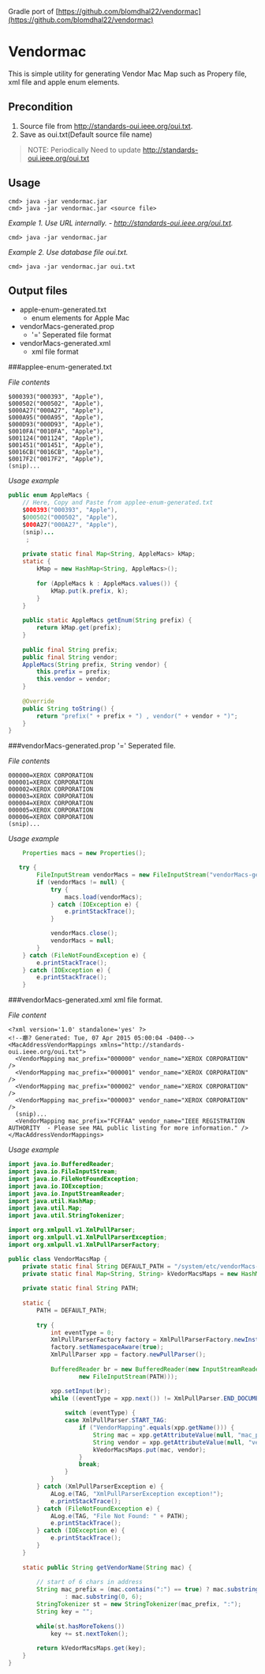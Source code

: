 Gradle port of [https://github.com/blomdhal22/vendormac](https://github.com/blomdhal22/vendormac)

Vendormac
=========

 This is simple utility for generating Vendor Mac Map such as Propery file, xml file and apple enum elements.

Precondition
------------

 1. Source file from http://standards-oui.ieee.org/oui.txt.
 2. Save as oui.txt(Default source file name)

> NOTE: Periodically Need to update http://standards-oui.ieee.org/oui.txt 


Usage
-----
```
cmd> java -jar vendormac.jar
cmd> java -jar vendormac.jar <source file>
```

*Example 1. Use URL internally. - http://standards-oui.ieee.org/oui.txt.*
```
cmd> java -jar vendormac.jar
```

*Example 2. Use database file oui.txt.*
```
cmd> java -jar vendormac.jar oui.txt
```


Output files
------------

* apple-enum-generated.txt
	- enum elements for Apple Mac
* vendorMacs-generated.prop
	- '=' Seperated file format
* vendorMacs-generated.xml
	- xml file format

###applee-enum-generated.txt

*File contents*
```
$000393("000393", "Apple"),
$000502("000502", "Apple"),
$000A27("000A27", "Apple"),
$000A95("000A95", "Apple"),
$000D93("000D93", "Apple"),
$0010FA("0010FA", "Apple"),
$001124("001124", "Apple"),
$001451("001451", "Apple"),
$0016CB("0016CB", "Apple"),
$0017F2("0017F2", "Apple"),
(snip)...
```


*Usage example*
```java
public enum AppleMacs {
    // Here, Copy and Paste from applee-enum-generated.txt
    $000393("000393", "Apple"),
    $000502("000502", "Apple"),
    $000A27("000A27", "Apple"),
    (snip)...
     ;
    
    private static final Map<String, AppleMacs> kMap;
    static {
        kMap = new HashMap<String, AppleMacs>();
        
        for (AppleMacs k : AppleMacs.values()) {
            kMap.put(k.prefix, k);
        }
    }
    
    public static AppleMacs getEnum(String prefix) {
        return kMap.get(prefix);
    }
    
    public final String prefix;
    public final String vendor;
    AppleMacs(String prefix, String vendor) {
        this.prefix = prefix;
        this.vendor = vendor;
    }
    
    @Override
    public String toString() {
        return "prefix(" + prefix + ") , vendor(" + vendor + ")";
    }
}
```

###vendorMacs-generated.prop
'=' Seperated file.

*File contents*
```
000000=XEROX CORPORATION
000001=XEROX CORPORATION
000002=XEROX CORPORATION
000003=XEROX CORPORATION
000004=XEROX CORPORATION
000005=XEROX CORPORATION
000006=XEROX CORPORATION 
(snip)...
```

*Usage example*
```java
    Properties macs = new Properties();

   try {
        FileInputStream vendorMacs = new FileInputStream("vendorMacs-generated.prop");
        if (vendorMacs != null) {
            try {
                macs.load(vendorMacs);
            } catch (IOException e) {
                e.printStackTrace();
            }

            vendorMacs.close();
            vendorMacs = null;
        }
    } catch (FileNotFoundException e) {
        e.printStackTrace();
    } catch (IOException e) {
        e.printStackTrace();
    } 
```

###vendorMacs-generated.xml
xml file format.

*File content*
```
<?xml version='1.0' standalone='yes' ?>
<!--癤? Generated: Tue, 07 Apr 2015 05:00:04 -0400-->
<MacAddressVendorMappings xmlns="http://standards-oui.ieee.org/oui.txt">
  <VendorMapping mac_prefix="000000" vendor_name="XEROX CORPORATION" />
  <VendorMapping mac_prefix="000001" vendor_name="XEROX CORPORATION" />
  <VendorMapping mac_prefix="000002" vendor_name="XEROX CORPORATION" />
  <VendorMapping mac_prefix="000003" vendor_name="XEROX CORPORATION" />
  (snip)...
  <VendorMapping mac_prefix="FCFFAA" vendor_name="IEEE REGISTRATION AUTHORITY  - Please see MAL public listing for more information." />
</MacAddressVendorMappings>  
```

*Usage example*

```java
import java.io.BufferedReader;
import java.io.FileInputStream;
import java.io.FileNotFoundException;
import java.io.IOException;
import java.io.InputStreamReader;
import java.util.HashMap;
import java.util.Map;
import java.util.StringTokenizer;

import org.xmlpull.v1.XmlPullParser;
import org.xmlpull.v1.XmlPullParserException;
import org.xmlpull.v1.XmlPullParserFactory;

public class VendorMacsMap {    
    private static final String DEFAULT_PATH = "/system/etc/vendorMacs-generated.xml";
    private static final Map<String, String> kVedorMacsMaps = new HashMap<String, String>();
    
    private static final String PATH;
    
    static {
        PATH = DEFAULT_PATH;
        
        try {
            int eventType = 0;
            XmlPullParserFactory factory = XmlPullParserFactory.newInstance();
            factory.setNamespaceAware(true);
            XmlPullParser xpp = factory.newPullParser();
            
            BufferedReader br = new BufferedReader(new InputStreamReader(
                    new FileInputStream(PATH)));

            xpp.setInput(br);
            while ((eventType = xpp.next()) != XmlPullParser.END_DOCUMENT) {
                
                switch (eventType) {
                case XmlPullParser.START_TAG:
                    if ("VendorMapping".equals(xpp.getName())) {
                        String mac = xpp.getAttributeValue(null, "mac_prefix");
                        String vendor = xpp.getAttributeValue(null, "vendor_name");
                        kVedorMacsMaps.put(mac, vendor);
                    }
                    break;
                }
            }
        } catch (XmlPullParserException e) {
            ALog.e(TAG, "XmlPullParserException exception!");
            e.printStackTrace();
        } catch (FileNotFoundException e) {
            ALog.e(TAG, "File Not Found: " + PATH);
            e.printStackTrace();
        } catch (IOException e) {
            e.printStackTrace();
        }
    }
    
    static public String getVendorName(String mac) {
        
        // start of 6 chars in address
        String mac_prefix = (mac.contains(":") == true) ? mac.substring(0, 8)
                : mac.substring(0, 6);
        StringTokenizer st = new StringTokenizer(mac_prefix, ":");
        String key = "";
        
        while(st.hasMoreTokens())
            key += st.nextToken();
        
        return kVedorMacsMaps.get(key);
    }
}
```